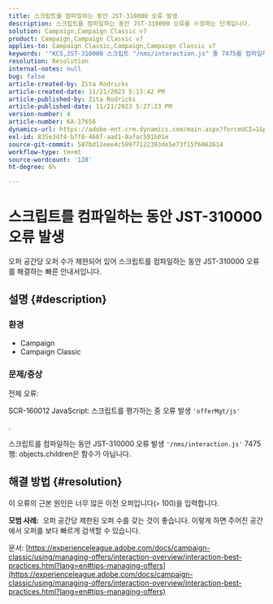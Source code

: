 ```yaml
---
title: 스크립트를 컴파일하는 동안 JST-310000 오류 발생
description: 스크립트를 컴파일하는 동안 JST-310000 오류를 수정하는 단계입니다.
solution: Campaign,Campaign Classic v7
product: Campaign,Campaign Classic v7
applies-to: Campaign Classic,Campaign,Campaign Classic v7
keywords: '"KCS,JST-310000 스크립트 "/nms/interaction.js" 줄 7475를 컴파일하는 동안 오류가 발생했습니다. objects.children이 함수가 아닙니다."'
resolution: Resolution
internal-notes: null
bug: false
article-created-by: Zita Rodricks
article-created-date: 11/21/2023 5:13:42 PM
article-published-by: Zita Rodricks
article-published-date: 11/21/2023 5:27:23 PM
version-number: 4
article-number: KA-17656
dynamics-url: https://adobe-ent.crm.dynamics.com/main.aspx?forceUCI=1&pagetype=entityrecord&etn=knowledgearticle&id=b8a57d4e-9188-ee11-8179-6045bd006295
exl-id: 835e34f4-b7f0-468f-aad1-8afac591b01e
source-git-commit: 587bd12eee4c59977122393de5e73f15f6062614
workflow-type: tm+mt
source-wordcount: '128'
ht-degree: 6%

---
```


# 스크립트를 컴파일하는 동안 JST-310000 오류 발생


오퍼 공간당 오퍼 수가 제한되어 있어 스크립트를 컴파일하는 동안 JST-310000 오류를 해결하는 빠른 안내서입니다.

## 설명 {#description}


### <b>환경</b>

- Campaign
- Campaign Classic




### <b>문제/증상</b>

전체 오류:

SCR-160012 JavaScript: 스크립트를 평가하는 중 오류 발생 `'offerMgt/js'`

.

스크립트를 컴파일하는 동안 JST-310000 오류 발생 `'/nms/interaction.js'` 7475행: objects.children은 함수가 아닙니다.


## 해결 방법 {#resolution}


이 오류의 근본 원인은 너무 많은 이전 오퍼입니다(`>` 100)을 입력합니다.

<b>모범 사례:</b>  오퍼 공간당 제한된 오퍼 수를 갖는 것이 좋습니다. 이렇게 하면 주어진 공간에서 오퍼를 보다 빠르게 검색할 수 있습니다.

문서: [https://experienceleague.adobe.com/docs/campaign-classic/using/managing-offers/interaction-overview/interaction-best-practices.html?lang=en#tips-managing-offers](https://experienceleague.adobe.com/docs/campaign-classic/using/managing-offers/interaction-overview/interaction-best-practices.html?lang=en#tips-managing-offers)
